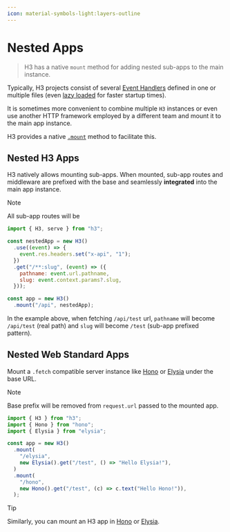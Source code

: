 ```yaml
---
icon: material-symbols-light:layers-outline
---
```


# Nested Apps

> H3 has a native `mount` method for adding nested sub-apps to the main instance.

Typically, H3 projects consist of several [Event Handlers](/guide/basics/handler) defined in one or multiple files (even [lazy loaded](/guide/basics/handler#lazy-handlers) for faster startup times).

It is sometimes more convenient to combine multiple `H3` instances or even use another HTTP framework employed by a different team and mount it to the main app instance.

H3 provides a native [`.mount`](/guide/api/h3#h3mount) method to facilitate this.

## Nested H3 Apps

H3 natively allows mounting sub-apps. When mounted, sub-app routes and middleware are prefixed with the base and seamlessly **integrated** into the main app instance.

> [!NOTE]
> All sub-app routes will be

```js
import { H3, serve } from "h3";

const nestedApp = new H3()
  .use((event) => {
    event.res.headers.set("x-api", "1");
  })
  .get("/**:slug", (event) => ({
    pathname: event.url.pathname,
    slug: event.context.params?.slug,
  }));

const app = new H3()
  .mount("/api", nestedApp);
```

In the example above, when fetching `/api/test` url, `pathname` will become `/api/test` (real path) and `slug` will become `/test` (sub-app prefixed pattern).

## Nested Web Standard Apps

Mount a `.fetch` compatible server instance like [Hono](https://hono.dev/) or [Elysia](https://elysiajs.com/) under the base URL.

> [!NOTE]
> Base prefix will be removed from `request.url` passed to the mounted app.

```js
import { H3 } from "h3";
import { Hono } from "hono";
import { Elysia } from "elysia";

const app = new H3()
  .mount(
    "/elysia",
    new Elysia().get("/test", () => "Hello Elysia!"),
  )
  .mount(
    "/hono",
    new Hono().get("/test", (c) => c.text("Hello Hono!")),
  );
```

> [!TIP]
> Similarly, you can mount an H3 app in [Hono](https://hono.dev/docs/api/hono#mount) or [Elysia](https://elysiajs.com/patterns/mount#mount-1).
